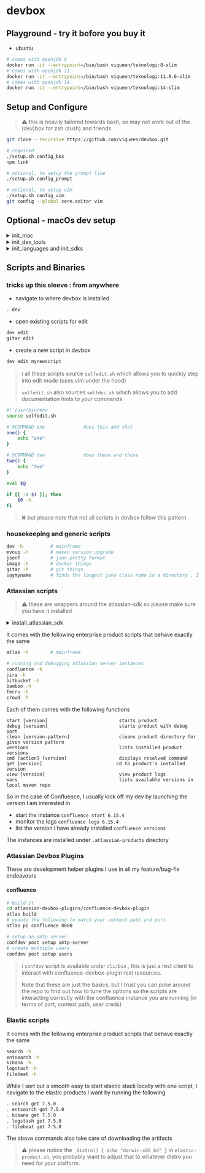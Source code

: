 # devbox

## Playground - try it before you buy it

- ubuntu

```bash
# comes with openjdk 8
docker run -it --entrypoint=/bin/bash viqueen/teknologi:8-slim
# comes with openjdk 11
docker run -it --entrypoint=/bin/bash viqueen/teknologi:11.0.6-slim
# comes with openjdk 14
docker run -it --entrypoint=/bin/bash viqueen/teknologi:14-slim
```

## Setup and Configure

> :warning: this is heavily tailored towards bash, so may not work out of the (dev)box
> for zsh (zush) and friends

```bash
git clone --recursive https://github.com/viqueen/devbox.git

# required
./setup.sh config_box
npm link

# optional, to setup the prompt line
./setup.sh config_prompt

# optional, to setup vim
./setup.sh config_vim
git config --global core.editor vim
```

## Optional - macOs dev setup

<details>
<summary>init_mac</summary>
<p>

```bash
# home_brew
/usr/bin/ruby -e "$(curl -fsSL https://raw.githubusercontent.com/Homebrew/install/master/install)"

# terminal wisdom
brew install cowsay
brew install fortune
echo "fortune | cowsay" >> ~/.profile
```

</p>
</details>

<details>
<summary>init_dev_tools</summary>
<p>

#### Requirements

- [java](https://adoptopenjdk.net/?variant=openjdk11&jvmVariant=hotspot)

```bash
# java
brew install jenv
echo 'export PATH="$HOME/.jenv/bin:$PATH"' >> ~/.bash_profile
echo 'eval "$(jenv init -)"' >> ~/.bash_profile

# maven
brew install mvnvm
mvn --version

# node (TODO: provide through brew)
curl -o- https://raw.githubusercontent.com/nvm-sh/nvm/v0.35.1/install.sh | bash
nvm install node

# ruby
brew install rbenv
echo 'eval "$(rbenv init -)"' >> ~/.bash_profile

# other build tools
brew install ant
brew install gradle
brew install sbt

brew tap bazelbuild/tap
brew tap-pin bazelbuild/tap
brew install bazel


# aws
brew install awscli
```

</p>
</details>

<details>
<summary>init_languages and init_sdks</summary>
<p>

```bash
# atlassian
brew tap atlassian/tap
brew install atlassian/tap/atlassian-plugin-sdk
echo "export ATLAS_MVN=$(which mvn)" >> ~/.profile
```

```bash
brew install scala
brew install kotlin
```

</p>
</details>

## Scripts and Binaries

### tricks up this sleeve : from anywhere

- navigate to where devbox is installed

```bash
. dev
```

- open existing scripts for edit

```bash
dev edit
gitar edit
```

- create a new script in devbox

```bash
dev edit mynewscript
```

> :information_source: all these scripts source `selfedit.sh`
> which allows you to quickly step into edit mode (uses vim under the hood)
>
> `selfedit.sh` also sources `selfdoc.sh` which allows you to add documentation hints
> to your commands

```bash
#! /usr/bin/env
source selfedit.sh

# @COMMAND one              does this and that
one() {
    echo "one"
}

# @COMMAND two              does these and those
two() {
    echo "two"
}

eval $@

if [[ -z $1 ]]; then
    $0 -h
fi
```

> :x: but please note that not all scripts in devbox follow this pattern

### housekeeping and generic scripts

```bash
dev -h          # mainframe
mvnup -h        # maven version upgrade
jsonf           # json pretty format
image -h        # docker things
gitar -h        # git things
saymyname       # finds the longest java class name in a directory , I was bored once so I wrote this
```

### Atlassian scripts

> :warning: these are wrappers around the atlassian-sdk
> so please make sure you have it installed

<details>
<summary>install_atlassian_sdk</summary>
<p>

- mac OS

```bash
brew tap atlassian/tap
brew install atlassian/tap/atlassian-plugin-sdk
```

- for other platforms, please take a look at https://developer.atlassian.com/server/framework/atlassian-sdk/downloads/

</p>
</details>

It comes with the following enterprise product scripts that behave exactly the same

```bash
atlas -h        # mainframe

# running and debugging atlassian server instances
confluence -h
jira -h
bitbucket -h
bamboo -h
fecru -h
crowd -h
```

Each of them comes with the following functions

```
start [version]                          starts product
debug [version]                          starts product with debug port
clean [version-pattern]                  cleans product directory for given version pattern
versions                                 lists installed product versions
cmd [action] [version]                   displays resolved command
get [version]                           cd to product's installed version
view [version]                           view product logs
wars                                     lists available versions in local maven repo
```

So in the case of Confluence, I usually kick off my dev by launching the version I am interested in

- start the instance
  `confluence start 6.15.4`
- monitor the logs
  `confluence logs 6.15.4`
- list the version I have already installed
  `confluence versions`

The instances are installed under `.atlassian-products` directory

### Atlassian Devbox Plugins

These are development helper plugins I use in all my feature/bug-fix endeavours

#### confluence

```bash
# build it
cd atlassian-devbox-plugins/confluence-devbox-plugin
atlas build
# update the following to match your context path and port
atlas pi confluence 8080

# setup an smtp server
confdev post setup smtp-server
# create multiple users
confdev post setup users
```

> :information_source: `confdev` script is available under `cli/bin` , this is just a rest client to interact with
> confluence-devbox-plugin rest resources.
>
> Note that these are just the basics, but I trust you can poke around the repo to find out how to tune
> the options so the scripts are interacting correctly with the confluence instance you are running (in terms of port, context path, user creds)

### Elastic scripts

It comes with the following enterprise product scripts that behave exactly the same

```bash
search -h
entsearch -h
kibana -h
logstash -h
filebeat -h
```

While I sort out a smooth easy to start elastic stack locally with one script, I navigate to the elastic products
I want by running the following

```bash
. search get 7.5.0
. entsearch get 7.5.0
. kibana get 7.5.0
. logstash get 7.5.0
. filebeat get 7.5.0
```

The above commands also take care of downloading the artifacts

> :warning: please notice the `_distro() { echo "darwin-x86_64" }` in `elastic-product.sh`, you
> probably want to adjust that to whatever distro you need for your platform.
